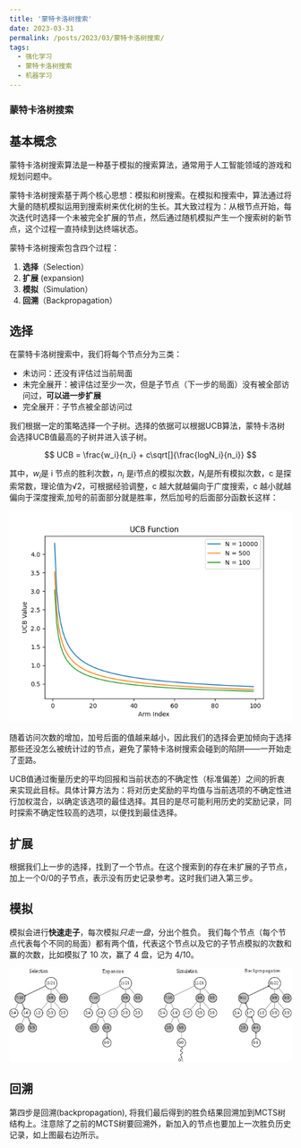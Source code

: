 ```yaml
---
title: '蒙特卡洛树搜索'
date: 2023-03-31
permalink: /posts/2023/03/蒙特卡洛树搜索/
tags:
  - 强化学习
  - 蒙特卡洛树搜索	
  - 机器学习
---
```


### 蒙特卡洛树搜索
## 基本概念

蒙特卡洛树搜索算法是一种基于模拟的搜索算法，通常用于人工智能领域的游戏和规划问题中。

蒙特卡洛树搜索基于两个核心思想：模拟和树搜索。在模拟和搜索中，算法通过将大量的随机模拟运用到搜索树来优化树的生长。其大致过程为：从根节点开始，每次迭代时选择一个未被完全扩展的节点，然后通过随机模拟产生一个搜索树的新节点，这个过程一直持续到达终端状态。

蒙特卡洛树搜索包含四个过程：

1. **选择**（Selection）
2. **扩展** (expansion)
3. **模拟**（Simulation）
4. **回溯**（Backpropagation）

## 选择

在蒙特卡洛树搜索中，我们将每个节点分为三类：

- 未访问：还没有评估过当前局面
- 未完全展开：被评估过至少一次，但是子节点（下一步的局面）没有被全部访问过，**可以进一步扩展**
- 完全展开：子节点被全部访问过

我们根据一定的策略选择一个子树。选择的依据可以根据UCB算法，蒙特卡洛树会选择UCB值最高的子树并进入该子树。

$$
UCB = \frac{w_i}{n_i} + c\sqrt[]{\frac{logN_i}{n_i}}
$$

其中，$w_i$是 i 节点的胜利次数，$n_i$ 是i节点的模拟次数，$N_i$是所有模拟次数，c 是探索常数，理论值为√2，可根据经验调整，c 越大就越偏向于广度搜索，c 越小就越偏向于深度搜索,加号的前面部分就是胜率，然后加号的后面部分函数长这样：

![](/images/Blog/机器学习/强化学习/UCB.png)

随着访问次数的增加，加号后面的值越来越小，因此我们的选择会更加倾向于选择那些还没怎么被统计过的节点，避免了蒙特卡洛树搜索会碰到的陷阱——一开始走了歪路。

UCB值通过衡量历史的平均回报和当前状态的不确定性（标准偏差）之间的折衷来实现此目标。具体计算方法为：将对历史奖励的平均值与当前选项的不确定性进行加权混合，以确定该选项的最佳选择。其目的是尽可能利用历史的奖励记录，同时探索不确定性较高的选项，以便找到最佳选择。

## 扩展

根据我们上一步的选择，找到了一个节点。在这个搜索到的存在未扩展的子节点，加上一个0/0的子节点，表示没有历史记录参考。这时我们进入第三步。

## 模拟

模拟会进行**快速走子**，每次模拟*只走一盘*，分出个胜负。
我们每个节点（每个节点代表每个不同的局面）都有两个值，代表这个节点以及它的子节点模拟的次数和赢的次数，比如模拟了 10 次，赢了 4 盘，记为 4/10。

![](/images/Blog/机器学习/强化学习/模拟.png)

## 回溯

第四步是回溯(backpropagation), 将我们最后得到的胜负结果回溯加到MCTS树结构上。注意除了之前的MCTS树要回溯外，新加入的节点也要加上一次胜负历史记录，如上图最右边所示。

